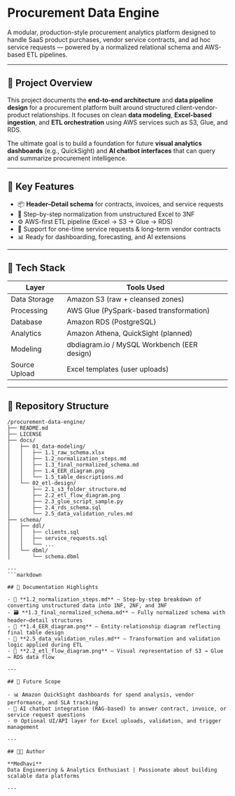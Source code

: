 # Procurement Data Engine

A modular, production-style procurement analytics platform designed to handle SaaS product purchases, vendor service contracts, and ad hoc service requests — powered by a normalized relational schema and AWS-based ETL pipelines.

---

## 📌 Project Overview

This project documents the **end-to-end architecture** and **data pipeline design** for a procurement platform built around structured client-vendor-product relationships. It focuses on clean **data modeling**, **Excel-based ingestion**, and **ETL orchestration** using AWS services such as S3, Glue, and RDS.

The ultimate goal is to build a foundation for future **visual analytics dashboards** (e.g., QuickSight) and **AI chatbot interfaces** that can query and summarize procurement intelligence.

---

## 🚀 Key Features

- 📦 **Header–Detail schema** for contracts, invoices, and service requests  
- 🧠 Step-by-step normalization from unstructured Excel to 3NF  
- ⚙️ AWS-first ETL pipeline (Excel → S3 → Glue → RDS)  
- 🧾 Support for one-time service requests & long-term vendor contracts  
- 📊 Ready for dashboarding, forecasting, and AI extensions

---

## 🧱 Tech Stack

| Layer       | Tools Used                                   |
|-------------|-----------------------------------------------|
| Data Storage | Amazon S3 (raw + cleansed zones)              |
| Processing   | AWS Glue (PySpark-based transformation)       |
| Database     | Amazon RDS (PostgreSQL)                       |
| Analytics    | Amazon Athena, QuickSight (planned)           |
| Modeling     | dbdiagram.io / MySQL Workbench (EER design)   |
| Source Upload | Excel templates (user uploads)               |

---

## 📁 Repository Structure

```text
/procurement-data-engine/
├── README.md
├── LICENSE
├── docs/
│   ├── 01_data-modeling/
│   │   ├── 1.1_raw_schema.xlsx
│   │   ├── 1.2_normalization_steps.md
│   │   ├── 1.3_final_normalized_schema.md
│   │   ├── 1.4_EER_diagram.png
│   │   └── 1.5_table_descriptions.md
│   └── 02_etl-design/
│       ├── 2.1_s3_folder_structure.md
│       ├── 2.2_etl_flow_diagram.png
│       ├── 2.3_glue_script_sample.py
│       ├── 2.4_rds_schema.sql
│       └── 2.5_data_validation_rules.md
├── schema/
│   ├── ddl/
│   │   ├── clients.sql
│   │   ├── service_requests.sql
│   │   └── ...
│   └── dbml/
│       └── schema.dbml

---
```markdown

## 📖 Documentation Highlights

- 📄 **1.2_normalization_steps.md** – Step-by-step breakdown of converting unstructured data into 1NF, 2NF, and 3NF  
- 🗃️ **1.3_final_normalized_schema.md** – Fully normalized schema with header–detail structures  
- 🧭 **1.4_EER_diagram.png** – Entity-relationship diagram reflecting final table design  
- 🧪 **2.5_data_validation_rules.md** – Transformation and validation logic applied during ETL  
- 🔁 **2.2_etl_flow_diagram.png** – Visual representation of S3 → Glue → RDS data flow

---

## 🔭 Future Scope

- 📊 Amazon QuickSight dashboards for spend analysis, vendor performance, and SLA tracking  
- 🤖 AI chatbot integration (RAG-based) to answer contract, invoice, or service request questions  
- 🌐 Optional UI/API layer for Excel uploads, validation, and trigger management

---

## 🧑‍💻 Author

**Medhavi**  
Data Engineering & Analytics Enthusiast | Passionate about building scalable data platforms

---
